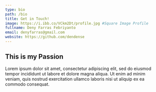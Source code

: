 ```yaml
---
type: bio
path: /bio
title: Get in Touch!
image: https://i.ibb.co/VCkm2Dt/profile.jpg #Square Image Profile
fullname: Deny Farras Febriyanto
email: denyfarras@gmail.com
website: https://github.com/dendense
---
```


## This is my Passion

Lorem ipsum dolor sit amet, consectetur adipiscing elit, sed do eiusmod tempor incididunt ut labore et dolore magna aliqua. Ut enim ad minim veniam, quis nostrud exercitation ullamco laboris nisi ut aliquip ex ea commodo consequat.
